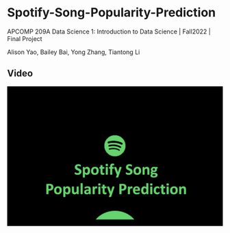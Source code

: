 # Spotify-Song-Popularity-Prediction
APCOMP 209A Data Science 1: Introduction to Data Science | Fall2022 | Final Project

Alison Yao, Bailey Bai, Yong Zhang, Tiantong Li

## Video
[![video showcase](img/spotify.png)](https://drive.google.com/file/d/1obLgNhyE_7xRg_UU73h-wsksYzMDm_ve/view)
